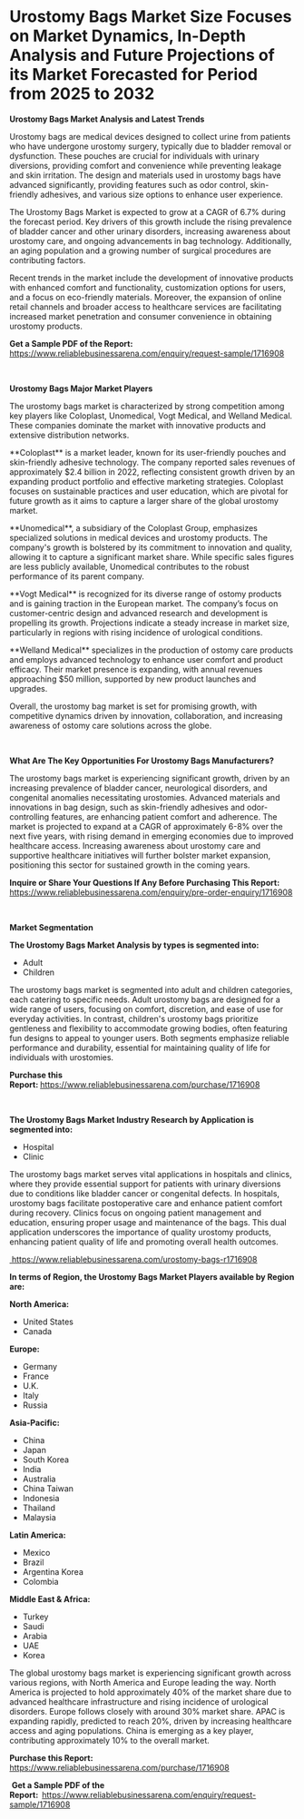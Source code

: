 <p><h1>Urostomy Bags Market Size Focuses on Market Dynamics, In-Depth Analysis and Future Projections of its Market Forecasted for Period from 2025 to 2032</h1></p><p><strong>Urostomy Bags Market Analysis and Latest Trends</strong></p>
<p><p>Urostomy bags are medical devices designed to collect urine from patients who have undergone urostomy surgery, typically due to bladder removal or dysfunction. These pouches are crucial for individuals with urinary diversions, providing comfort and convenience while preventing leakage and skin irritation. The design and materials used in urostomy bags have advanced significantly, providing features such as odor control, skin-friendly adhesives, and various size options to enhance user experience.</p><p>The Urostomy Bags Market is expected to grow at a CAGR of 6.7% during the forecast period. Key drivers of this growth include the rising prevalence of bladder cancer and other urinary disorders, increasing awareness about urostomy care, and ongoing advancements in bag technology. Additionally, an aging population and a growing number of surgical procedures are contributing factors. </p><p>Recent trends in the market include the development of innovative products with enhanced comfort and functionality, customization options for users, and a focus on eco-friendly materials. Moreover, the expansion of online retail channels and broader access to healthcare services are facilitating increased market penetration and consumer convenience in obtaining urostomy products.</p></p>
<p><strong>Get a Sample PDF of the Report:&nbsp;</strong> <a href="https://www.reliablebusinessarena.com/enquiry/request-sample/1716908?utm_campaign=2136&utm_medium=2&utm_source=Github&utm_content=ia&utm_term=13042025&utm_id=urostomy-bags">https://www.reliablebusinessarena.com/enquiry/request-sample/1716908</a></p>
<p>&nbsp;</p>
<p><strong>Urostomy Bags Major Market Players</strong></p>
<p><p>The urostomy bags market is characterized by strong competition among key players like Coloplast, Unomedical, Vogt Medical, and Welland Medical. These companies dominate the market with innovative products and extensive distribution networks.</p><p>**Coloplast** is a market leader, known for its user-friendly pouches and skin-friendly adhesive technology. The company reported sales revenues of approximately $2.4 billion in 2022, reflecting consistent growth driven by an expanding product portfolio and effective marketing strategies. Coloplast focuses on sustainable practices and user education, which are pivotal for future growth as it aims to capture a larger share of the global urostomy market.</p><p>**Unomedical**, a subsidiary of the Coloplast Group, emphasizes specialized solutions in medical devices and urostomy products. The company's growth is bolstered by its commitment to innovation and quality, allowing it to capture a significant market share. While specific sales figures are less publicly available, Unomedical contributes to the robust performance of its parent company.</p><p>**Vogt Medical** is recognized for its diverse range of ostomy products and is gaining traction in the European market. The company’s focus on customer-centric design and advanced research and development is propelling its growth. Projections indicate a steady increase in market size, particularly in regions with rising incidence of urological conditions.</p><p>**Welland Medical** specializes in the production of ostomy care products and employs advanced technology to enhance user comfort and product efficacy. Their market presence is expanding, with annual revenues approaching $50 million, supported by new product launches and upgrades.</p><p>Overall, the urostomy bag market is set for promising growth, with competitive dynamics driven by innovation, collaboration, and increasing awareness of ostomy care solutions across the globe.</p></p>
<p>&nbsp;</p>
<p><strong>What Are The Key Opportunities For Urostomy Bags Manufacturers?</strong></p>
<p><p>The urostomy bags market is experiencing significant growth, driven by an increasing prevalence of bladder cancer, neurological disorders, and congenital anomalies necessitating urostomies. Advanced materials and innovations in bag design, such as skin-friendly adhesives and odor-controlling features, are enhancing patient comfort and adherence. The market is projected to expand at a CAGR of approximately 6-8% over the next five years, with rising demand in emerging economies due to improved healthcare access. Increasing awareness about urostomy care and supportive healthcare initiatives will further bolster market expansion, positioning this sector for sustained growth in the coming years.</p></p>
<p><strong>Inquire or Share Your Questions If Any Before Purchasing This Report:</strong> <a href="https://www.reliablebusinessarena.com/enquiry/pre-order-enquiry/1716908?utm_campaign=2136&utm_medium=2&utm_source=Github&utm_content=ia&utm_term=13042025&utm_id=urostomy-bags">https://www.reliablebusinessarena.com/enquiry/pre-order-enquiry/1716908</a></p>
<p>&nbsp;</p>
<p><strong>Market Segmentation</strong></p>
<p><strong>The Urostomy Bags Market Analysis by types is segmented into:</strong></p>
<p><ul><li>Adult</li><li>Children</li></ul></p>
<p><p>The urostomy bags market is segmented into adult and children categories, each catering to specific needs. Adult urostomy bags are designed for a wide range of users, focusing on comfort, discretion, and ease of use for everyday activities. In contrast, children's urostomy bags prioritize gentleness and flexibility to accommodate growing bodies, often featuring fun designs to appeal to younger users. Both segments emphasize reliable performance and durability, essential for maintaining quality of life for individuals with urostomies.</p></p>
<p><strong>Purchase this Report:&nbsp;</strong><a href="https://www.reliablebusinessarena.com/purchase/1716908?utm_campaign=2136&utm_medium=2&utm_source=Github&utm_content=ia&utm_term=13042025&utm_id=urostomy-bags">https://www.reliablebusinessarena.com/purchase/1716908</a></p>
<p>&nbsp;</p>
<p><strong>The Urostomy Bags Market Industry Research by Application is segmented into:</strong></p>
<p><ul><li>Hospital</li><li>Clinic</li></ul></p>
<p><p>The urostomy bags market serves vital applications in hospitals and clinics, where they provide essential support for patients with urinary diversions due to conditions like bladder cancer or congenital defects. In hospitals, urostomy bags facilitate postoperative care and enhance patient comfort during recovery. Clinics focus on ongoing patient management and education, ensuring proper usage and maintenance of the bags. This dual application underscores the importance of quality urostomy products, enhancing patient quality of life and promoting overall health outcomes.</p></p>
<p><a href="https://www.reliablebusinessarena.com/urostomy-bags-r1716908?utm_campaign=2136&utm_medium=2&utm_source=Github&utm_content=ia&utm_term=13042025&utm_id=urostomy-bags">&nbsp;https://www.reliablebusinessarena.com/urostomy-bags-r1716908</a></p>
<p><strong>In terms of Region, the Urostomy Bags Market Players available by Region are:</strong></p>
<p>
    <p> <strong> North America: </strong>
        <ul>
            <li>United States</li>
            <li>Canada</li>
        </ul>
        </p> 
    <p> <strong> Europe: </strong>
        <ul>
            <li>Germany</li>
            <li>France</li>
            <li>U.K.</li>
            <li>Italy</li>
            <li>Russia</li>
        </ul>
        </p> 
    <p> <strong> Asia-Pacific: </strong>
        <ul>
            <li>China</li>
            <li>Japan</li>
            <li>South Korea</li>
            <li>India</li>
            <li>Australia</li>
            <li>China Taiwan</li>
            <li>Indonesia</li>
            <li>Thailand</li>
            <li>Malaysia</li>
        </ul>
        </p> 
    <p> <strong> Latin America: </strong>
        <ul>
            <li>Mexico</li>
            <li>Brazil</li>
            <li>Argentina Korea</li>
            <li>Colombia</li>
        </ul>
        </p> 
    <p> <strong> Middle East & Africa: </strong>
        <ul>
            <li>Turkey</li>
            <li>Saudi</li>
            <li>Arabia</li>
            <li>UAE</li>
            <li>Korea</li>
        </ul>
    </p>
    </p>
<p><p>The global urostomy bags market is experiencing significant growth across various regions, with North America and Europe leading the way. North America is projected to hold approximately 40% of the market share due to advanced healthcare infrastructure and rising incidence of urological disorders. Europe follows closely with around 30% market share. APAC is expanding rapidly, predicted to reach 20%, driven by increasing healthcare access and aging populations. China is emerging as a key player, contributing approximately 10% to the overall market.</p></p>
<p><strong>Purchase this Report: </strong><a href="https://www.reliablebusinessarena.com/purchase/1716908?utm_campaign=2136&utm_medium=2&utm_source=Github&utm_content=ia&utm_term=13042025&utm_id=urostomy-bags">https://www.reliablebusinessarena.com/purchase/1716908</a></p>
<p>&nbsp;<strong>Get a Sample PDF of the Report:&nbsp;&nbsp;</strong><a href="https://www.reliablebusinessarena.com/enquiry/request-sample/1716908?utm_campaign=2136&utm_medium=2&utm_source=Github&utm_content=ia&utm_term=13042025&utm_id=urostomy-bags">https://www.reliablebusinessarena.com/enquiry/request-sample/1716908</a></p>
<p><strong></strong></p>
<p><p></p><p></p><p></p></p>